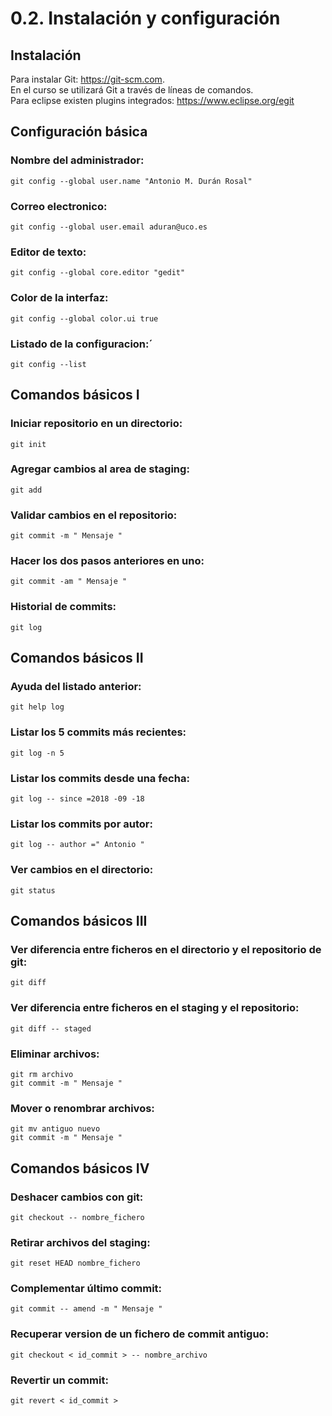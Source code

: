 
# 0.2.    Instalación y configuración
## Instalación

Para instalar Git: https://git-scm.com.  
En el curso se utilizará Git a través de líneas de comandos.  
Para eclipse existen plugins integrados: https://www.eclipse.org/egit  


## Configuración básica

### Nombre del administrador:

`git config --global user.name "Antonio M. Durán Rosal"`

### Correo electronico: 

`git config --global user.email aduran@uco.es`

### Editor de texto:

`git config --global core.editor "gedit"`

### Color de la interfaz:

`git config --global color.ui true`

### Listado de la configuracion:´

`git config --list`

## Comandos básicos I

### Iniciar repositorio en un directorio:

`git init`

### Agregar cambios al area de staging:

`git add`

### Validar cambios en el repositorio:

`git commit -m " Mensaje "`

### Hacer los dos pasos anteriores en uno:

`git commit -am " Mensaje "`

### Historial de commits:

`git log`

## Comandos básicos II

### Ayuda del listado anterior:

`git help log`

### Listar los 5 commits más recientes:

`git log -n 5`

### Listar los commits desde una fecha:

`git log -- since =2018 -09 -18`

### Listar los commits por autor:

`git log -- author =" Antonio "`

### Ver cambios en el directorio:

`git status`

## Comandos básicos III

### Ver diferencia entre ficheros en el directorio y el repositorio de git:

`git diff`

### Ver diferencia entre ficheros en el staging y el repositorio:

`git diff -- staged`

### Eliminar archivos:

```
git rm archivo
git commit -m " Mensaje "
```

### Mover o renombrar archivos:

```
git mv antiguo nuevo
git commit -m " Mensaje "
```

## Comandos básicos IV

### Deshacer cambios con git:

`git checkout -- nombre_fichero`

### Retirar archivos del staging:

`git reset HEAD nombre_fichero`

### Complementar último commit:

`git commit -- amend -m " Mensaje "`

### Recuperar version de un fichero de commit antiguo:

`git checkout < id_commit > -- nombre_archivo`

### Revertir un commit:

`git revert < id_commit >`
